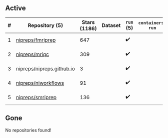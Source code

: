 ## Active
| # | Repository (5) | Stars (1186) | Dataset | `run` (5) | `containers-run` | Last Modified |
| --- | --- | --- | --- | --- | --- | --- |
| 1 | [nipreps/fmriprep](https://github.com/nipreps/fmriprep) | 647 |  | :heavy_check_mark: |  | 2025-01-30 14:51:11+00:00 |
| 2 | [nipreps/mriqc](https://github.com/nipreps/mriqc) | 309 |  | :heavy_check_mark: |  | 2025-01-20 15:12:32+00:00 |
| 3 | [nipreps/nipreps.github.io](https://github.com/nipreps/nipreps.github.io) | 3 |  | :heavy_check_mark: |  | 2025-01-28 18:39:10+00:00 |
| 4 | [nipreps/niworkflows](https://github.com/nipreps/niworkflows) | 91 |  | :heavy_check_mark: |  | 2025-01-23 17:48:24+00:00 |
| 5 | [nipreps/smriprep](https://github.com/nipreps/smriprep) | 136 |  | :heavy_check_mark: |  | 2024-12-23 22:03:44+00:00 |

## Gone
No repositories found!
